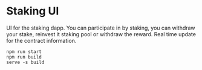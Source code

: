 # Staking UI

UI for the staking dapp. You can participate in by staking, you can withdraw your stake, reinvest it staking pool or withdraw the reward. Real time update for the contract information.

```shell
npm run start
npm run build
serve -s build
```
